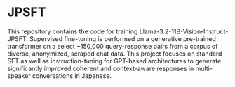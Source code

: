 # JPSFT

This repository contains the code for training Llama-3.2-11B-Vision-Instruct-JPSFT. Supervised fine-tuning is performed on a generative pre-trained transformer on a select ~150,000 query-response pairs from a corpus of diverse, anonymized, scraped chat data. This project focuses on standard SFT as well as instruction-tuning for GPT-based architectures to generate significantly improved coherent and context-aware responses in multi-speaker conversations in Japanese.